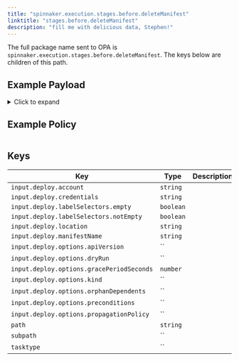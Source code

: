 ```yaml
---
title: "spinnaker.execution.stages.before.deleteManifest"
linktitle: "stages.before.deleteManifest"
description: "fill me with delicious data, Stephen!"
---
```


The full package name sent to OPA is `spinnaker.execution.stages.before.deleteManifest`. The keys below are children of this path.

## Example Payload

<details><summary>Click to expand</summary>

```json
{
  "input": {
    "deploy": {
      "account": "spinnaker",
      "allCoordinates": [],
      "credentials": "spinnaker",
      "events": [],
      "kinds": [],
      "labelSelectors": {
        "empty": true,
        "notEmpty": false,
        "selectors": []
      },
      "location": "staging",
      "manifestName": "deployment hostname",
      "options": {
        "apiVersion": null,
        "dryRun": null,
        "gracePeriodSeconds": 5,
        "kind": null,
        "orphanDependents": null,
        "preconditions": null,
        "propagationPolicy": null
      }
    }
  }
}
```
</details>

## Example Policy

```rego

```

## Keys

| Key                                       | Type      | Description |
| ----------------------------------------- | --------- | ----------- |
| `input.deploy.account`                    | `string`  |             |
| `input.deploy.credentials`                | `string`  |             |
| `input.deploy.labelSelectors.empty`       | `boolean` |             |
| `input.deploy.labelSelectors.notEmpty`    | `boolean` |             |
| `input.deploy.location`                   | `string`  |             |
| `input.deploy.manifestName`               | `string`  |             |
| `input.deploy.options.apiVersion`         | ``        |             |
| `input.deploy.options.dryRun`             | ``        |             |
| `input.deploy.options.gracePeriodSeconds` | `number`  |             |
| `input.deploy.options.kind`               | ``        |             |
| `input.deploy.options.orphanDependents`   | ``        |             |
| `input.deploy.options.preconditions`      | ``        |             |
| `input.deploy.options.propagationPolicy`  | ``        |             |
| `path`                                    | `string`  |             |
| `subpath`                                 | ``        |             |
| `tasktype`                                | ``        |             |